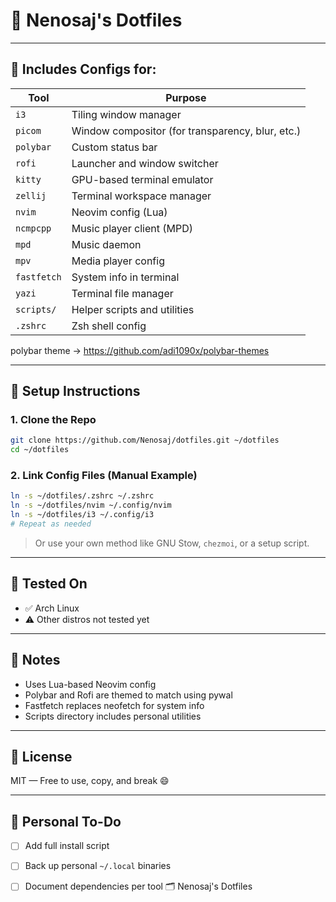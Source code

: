 # 󰙄 Nenosaj's Dotfiles

---

##  Includes Configs for:

| Tool       | Purpose                        |
|------------|--------------------------------|
| `i3`       | Tiling window manager          |
| `picom`    | Window compositor (for transparency, blur, etc.) |
| `polybar`  | Custom status bar              |
| `rofi`     | Launcher and window switcher   |
| `kitty`    | GPU-based terminal emulator    |
| `zellij`   | Terminal workspace manager     |
| `nvim`     | Neovim config (Lua)            |
| `ncmpcpp`  | Music player client (MPD)      |
| `mpd`      | Music daemon                   |
| `mpv`      | Media player config            |
| `fastfetch`| System info in terminal        |
| `yazi`     | Terminal file manager          |
| `scripts/` | Helper scripts and utilities   |
| `.zshrc`   | Zsh shell config               |

polybar theme -> https://github.com/adi1090x/polybar-themes

---

##  Setup Instructions

### 1. Clone the Repo

```bash
git clone https://github.com/Nenosaj/dotfiles.git ~/dotfiles
cd ~/dotfiles
```

### 2. Link Config Files (Manual Example)

```bash
ln -s ~/dotfiles/.zshrc ~/.zshrc
ln -s ~/dotfiles/nvim ~/.config/nvim
ln -s ~/dotfiles/i3 ~/.config/i3
# Repeat as needed
```

> Or use your own method like GNU Stow, `chezmoi`, or a setup script.

---

##  Tested On

- ✅ Arch Linux
- ⚠️ Other distros not tested yet

---

##  Notes

- Uses Lua-based Neovim config
- Polybar and Rofi are themed to match using pywal
- Fastfetch replaces neofetch for system info
- Scripts directory includes personal utilities

---

##  License

MIT — Free to use, copy, and break 😄

---

## 󱞁 Personal To-Do

- [ ] Add full install script
- [ ] Back up personal `~/.local` binaries
- [ ] Document dependencies per tool 🗂️ Nenosaj's Dotfiles


